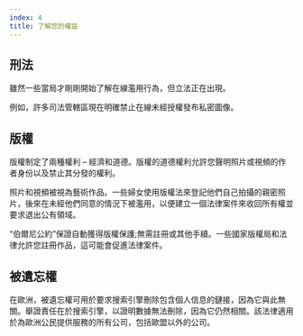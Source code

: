 ```yaml
---
index: 4
title: 了解您的權益
---
```

## 刑法

雖然一些當局才剛剛開始了解在線濫用行為，但立法正在出現。

例如，許多司法管轄區現在明確禁止在線未經授權發布私密圖像。

## 版權

版權制定了兩種權利 –  經濟和道德。版權的道德權利允許您聲明照片或視頻的作者身份以及禁止其分發的權利。

照片和視頻被視為藝術作品。一些婦女使用版權法來登記他們自己拍攝的親密照片，後來在未經他們同意的情況下被濫用，以便建立一個法律案件來收回所有權並要求退出公有領域。

“伯爾尼公約”保證自動獲得版權保護;無需註冊或其他手續。一些國家版權局和法律允許您註冊作品，這可能會促進法律案件。

## 被遺忘權

在歐洲，被遺忘權可用於要求搜索引擎刪除包含個人信息的鏈接，因為它與此無關。舉證責任在於搜索引擎，以證明數據無法刪除，因為它仍然相關。該法律適用於為歐洲公民提供服務的所有公司，包括歐盟以外的公司。